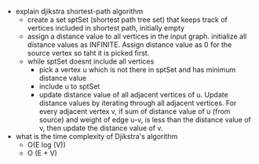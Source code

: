 - explain djikstra shortest-path algorithm 
  - create a set sptSet (shortest path tree set) that keeps track of vertices included in shortest path, initially empty 
  - assign a distance value to all vertices in the input graph. initialize all distance values as INFINITE. Assign distance value as 0 for the source vertex so taht it is picked first. 
  - while sptSet doesnt include all vertices
    - pick a vertex u which is not there in sptSet and has minimum distance value 
    - include u to sptSet 
    - update distance value of all adjacent vertices of u. Update distance values by iterating through all adjacent vertices. For every adjacent vertex v, if sum of distance value of u (from source) and weight of edge u-v, is less than the distance value of v, then update the distance value of v. 
- what is the time complexity of Djikstra's algorithm
  - O(E log (V))
  - O (E + V)